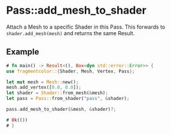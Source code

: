 # Pass::add_mesh_to_shader

Attach a Mesh to a specific Shader in this Pass. This forwards to `shader.add_mesh(mesh)` and returns the same Result.

## Example

```rust
# fn main() -> Result<(), Box<dyn std::error::Error>> {
use fragmentcolor::{Shader, Mesh, Vertex, Pass};

let mut mesh = Mesh::new();
mesh.add_vertex([0.0, 0.0]);
let shader = Shader::from_mesh(&mesh);
let pass = Pass::from_shader("pass", &shader);

pass.add_mesh_to_shader(&mesh, &shader)?;

# Ok(())
# }
```
